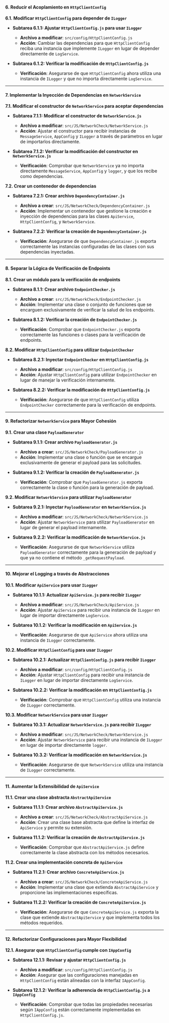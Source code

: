 #### **6. Reducir el Acoplamiento en `HttpClientConfig`**

**6.1. Modificar `HttpClientConfig` para depender de `ILogger`**

- **Subtarea 6.1.1: Ajustar `HttpClientConfig.js` para usar `ILogger`**
  - **Archivo a modificar**: `src/config/HttpClientConfig.js`
  - **Acción**: Cambiar las dependencias para que `HttpClientConfig` reciba una instancia que implemente `ILogger` en lugar de depender directamente de `LogService`.

- **Subtarea 6.1.2: Verificar la modificación de `HttpClientConfig.js`**
  - **Verificación**: Asegurarse de que `HttpClientConfig` ahora utiliza una instancia de `ILogger` y que no importa directamente `LogService`.

---

#### **7. Implementar la Inyección de Dependencias en `NetworkService`**

**7.1. Modificar el constructor de `NetworkService` para aceptar dependencias**

- **Subtarea 7.1.1: Modificar el constructor de `NetworkService.js`**
  - **Archivo a modificar**: `src/JS/NetworkCheck/NetworkService.js`
  - **Acción**: Ajustar el constructor para recibir instancias de `MessageService`, `AppConfig` y `ILogger` a través de parámetros en lugar de importarlos directamente.

- **Subtarea 7.1.2: Verificar la modificación del constructor en `NetworkService.js`**
  - **Verificación**: Comprobar que `NetworkService` ya no importa directamente `MessageService`, `AppConfig` y `logger`, y que los recibe como dependencias.

**7.2. Crear un contenedor de dependencias**

- **Subtarea 7.2.1: Crear archivo `DependencyContainer.js`**
  - **Archivo a crear**: `src/JS/NetworkCheck/DependencyContainer.js`
  - **Acción**: Implementar un contenedor que gestione la creación e inyección de dependencias para las clases `ApiService`, `HttpClientConfig`, y `NetworkService`.

- **Subtarea 7.2.2: Verificar la creación de `DependencyContainer.js`**
  - **Verificación**: Asegurarse de que `DependencyContainer.js` exporta correctamente las instancias configuradas de las clases con sus dependencias inyectadas.

---

#### **8. Separar la Lógica de Verificación de Endpoints**

**8.1. Crear un módulo para la verificación de endpoints**

- **Subtarea 8.1.1: Crear archivo `EndpointChecker.js`**
  - **Archivo a crear**: `src/JS/NetworkCheck/EndpointChecker.js`
  - **Acción**: Implementar una clase o conjunto de funciones que se encarguen exclusivamente de verificar la salud de los endpoints.

- **Subtarea 8.1.2: Verificar la creación de `EndpointChecker.js`**
  - **Verificación**: Comprobar que `EndpointChecker.js` exporta correctamente las funciones o clases para la verificación de endpoints.

**8.2. Modificar `HttpClientConfig` para utilizar `EndpointChecker`**

- **Subtarea 8.2.1: Inyectar `EndpointChecker` en `HttpClientConfig.js`**
  - **Archivo a modificar**: `src/config/HttpClientConfig.js`
  - **Acción**: Ajustar `HttpClientConfig` para utilizar `EndpointChecker` en lugar de manejar la verificación internamente.

- **Subtarea 8.2.2: Verificar la modificación de `HttpClientConfig.js`**
  - **Verificación**: Asegurarse de que `HttpClientConfig` utiliza `EndpointChecker` correctamente para la verificación de endpoints.

---

#### **9. Refactorizar `NetworkService` para Mayor Cohesión**

**9.1. Crear una clase `PayloadGenerator`**

- **Subtarea 9.1.1: Crear archivo `PayloadGenerator.js`**
  - **Archivo a crear**: `src/JS/NetworkCheck/PayloadGenerator.js`
  - **Acción**: Implementar una clase o función que se encargue exclusivamente de generar el payload para las solicitudes.

- **Subtarea 9.1.2: Verificar la creación de `PayloadGenerator.js`**
  - **Verificación**: Comprobar que `PayloadGenerator.js` exporta correctamente la clase o función para la generación de payload.

**9.2. Modificar `NetworkService` para utilizar `PayloadGenerator`**

- **Subtarea 9.2.1: Inyectar `PayloadGenerator` en `NetworkService.js`**
  - **Archivo a modificar**: `src/JS/NetworkCheck/NetworkService.js`
  - **Acción**: Ajustar `NetworkService` para utilizar `PayloadGenerator` en lugar de generar el payload internamente.

- **Subtarea 9.2.2: Verificar la modificación de `NetworkService.js`**
  - **Verificación**: Asegurarse de que `NetworkService` utiliza `PayloadGenerator` correctamente para la generación de payload y que ya no contiene el método `_getRequestPayload`.

---

#### **10. Mejorar el Logging a través de Abstracciones**

**10.1. Modificar `ApiService` para usar `ILogger`**

- **Subtarea 10.1.1: Actualizar `ApiService.js` para recibir `ILogger`**
  - **Archivo a modificar**: `src/JS/NetworkCheck/ApiService.js`
  - **Acción**: Ajustar `ApiService` para recibir una instancia de `ILogger` en lugar de importar directamente `LogService`.

- **Subtarea 10.1.2: Verificar la modificación en `ApiService.js`**
  - **Verificación**: Asegurarse de que `ApiService` ahora utiliza una instancia de `ILogger` correctamente.

**10.2. Modificar `HttpClientConfig` para usar `ILogger`**

- **Subtarea 10.2.1: Actualizar `HttpClientConfig.js` para recibir `ILogger`**
  - **Archivo a modificar**: `src/config/HttpClientConfig.js`
  - **Acción**: Ajustar `HttpClientConfig` para recibir una instancia de `ILogger` en lugar de importar directamente `LogService`.

- **Subtarea 10.2.2: Verificar la modificación en `HttpClientConfig.js`**
  - **Verificación**: Comprobar que `HttpClientConfig` utiliza una instancia de `ILogger` correctamente.

**10.3. Modificar `NetworkService` para usar `ILogger`**

- **Subtarea 10.3.1: Actualizar `NetworkService.js` para recibir `ILogger`**
  - **Archivo a modificar**: `src/JS/NetworkCheck/NetworkService.js`
  - **Acción**: Ajustar `NetworkService` para recibir una instancia de `ILogger` en lugar de importar directamente `logger`.

- **Subtarea 10.3.2: Verificar la modificación en `NetworkService.js`**
  - **Verificación**: Asegurarse de que `NetworkService` utiliza una instancia de `ILogger` correctamente.

---

#### **11. Aumentar la Extensibilidad de `ApiService`**

**11.1. Crear una clase abstracta `AbstractApiService`**

- **Subtarea 11.1.1: Crear archivo `AbstractApiService.js`**
  - **Archivo a crear**: `src/JS/NetworkCheck/AbstractApiService.js`
  - **Acción**: Crear una clase base abstracta que define la interfaz de `ApiService` y permite su extensión.

- **Subtarea 11.1.2: Verificar la creación de `AbstractApiService.js`**
  - **Verificación**: Comprobar que `AbstractApiService.js` define correctamente la clase abstracta con los métodos necesarios.

**11.2. Crear una implementación concreta de `ApiService`**

- **Subtarea 11.2.1: Crear archivo `ConcreteApiService.js`**
  - **Archivo a crear**: `src/JS/NetworkCheck/ConcreteApiService.js`
  - **Acción**: Implementar una clase que extienda `AbstractApiService` y proporcione las implementaciones específicas.

- **Subtarea 11.2.2: Verificar la creación de `ConcreteApiService.js`**
  - **Verificación**: Asegurarse de que `ConcreteApiService.js` exporta la clase que extiende `AbstractApiService` y que implementa todos los métodos requeridos.

---

#### **12. Refactorizar Configuraciones para Mayor Flexibilidad**

**12.1. Asegurar que `HttpClientConfig` cumple con `IAppConfig`**

- **Subtarea 12.1.1: Revisar y ajustar `HttpClientConfig.js`**
  - **Archivo a modificar**: `src/config/HttpClientConfig.js`
  - **Acción**: Asegurar que las configuraciones manejadas en `HttpClientConfig` están alineadas con la interfaz `IAppConfig`.

- **Subtarea 12.1.2: Verificar la adherencia de `HttpClientConfig.js` a `IAppConfig`**
  - **Verificación**: Comprobar que todas las propiedades necesarias según `IAppConfig` están correctamente implementadas en `HttpClientConfig.js`.
